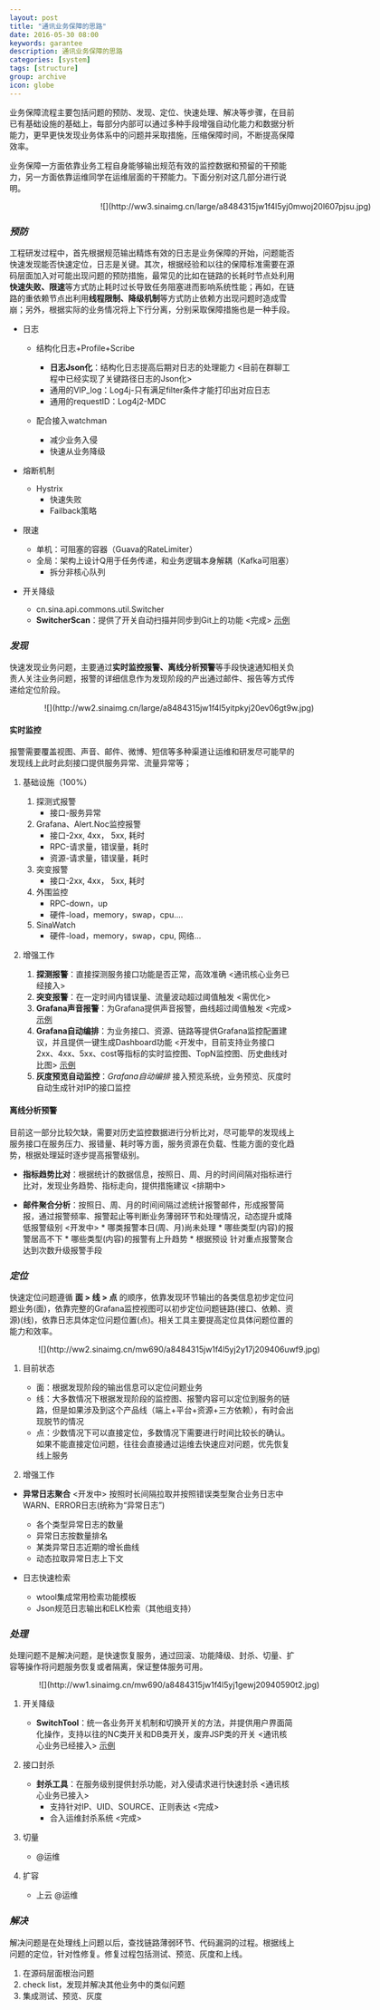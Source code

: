 ```yaml
---
layout: post
title: "通讯业务保障的思路"
date: 2016-05-30 08:00
keywords: garantee
description: 通讯业务保障的思路
categories: [system]
tags: [structure]
group: archive
icon: globe
---
```

业务保障流程主要包括问题的预防、发现、定位、快速处理、解决等步骤，在目前已有基础设施的基础上，每部分内部可以通过多种手段增强自动化能力和数据分析能力，更早更快发现业务体系中的问题并采取措施，压缩保障时间，不断提高保障效率。

业务保障一方面依靠业务工程自身能够输出规范有效的监控数据和预留的干预能力，另一方面依靠运维同学在运维层面的干预能力。下面分别对这几部分进行说明。

<!-- more -->

<center style="width:700px;padding-left:50px;">![](http://ww3.sinaimg.cn/large/a8484315jw1f4l5yj0mwoj20l607pjsu.jpg)</center>

### _预防_

工程研发过程中，首先根据规范输出精炼有效的日志是业务保障的开始，问题能否快速发现能否快速定位，日志是关键。其次，根据经验和以往的保障标准需要在源码层面加入对可能出现问题的预防措施，最常见的比如在链路的长耗时节点处利用**快速失败、限速**等方式防止耗时过长导致任务阻塞进而影响系统性能；再如，在链路的重依赖节点出利用**线程限制、降级机制**等方式防止依赖方出现问题时造成雪崩；另外，根据实际的业务情况将上下行分离，分别采取保障措施也是一种手段。

* 日志
	* 结构化日志+Profile+Scribe
		* **日志Json化**：结构化日志提高后期对日志的处理能力 <目前在群聊工程中已经实现了关键路径日志的Json化>
		* 通用的VIP_log：Log4j-只有满足filter条件才能打印出对应日志
		* 通用的requestID：Log4j2-MDC

	* 配合接入watchman
		* 减少业务入侵
		* 快速从业务降级
		
* 熔断机制
	* Hystrix
		* 快速失败
		* Failback策略
* 限速
	* 单机：可阻塞的容器（Guava的RateLimiter）
	* 全局：架构上设计Q用于任务传递，和业务逻辑本身解耦（Kafka可阻塞）
		* 拆分非核心队列   
			
* 开关降级
	* cn.sina.api.commons.util.Switcher
	* **SwitcherScan**：提供了开关自动扫描并同步到Git上的功能 <完成> [示例](http://git.intra.weibo.com/im/doc/tree/master/switcher)

### _发现_

快速发现业务问题，主要通过**实时监控报警、离线分析预警**等手段快速通知相关负责人关注业务问题，报警的详细信息作为发现阶段的产出通过邮件、报告等方式传递给定位阶段。

<center style="width:500px;padding-left:50px;">![](http://ww2.sinaimg.cn/large/a8484315jw1f4l5yitpkyj20ev06gt9w.jpg)</center>

#### 实时监控

报警需要覆盖视图、声音、邮件、微博、短信等多种渠道让运维和研发尽可能早的发现线上此时此刻接口提供服务异常、流量异常等；
	
1. 基础设施（100%）
	
	1. 探测式报警
		* 接口-服务异常
	2. Grafana、Alert.Noc监控报警
		* 接口-2xx, 4xx， 5xx, 耗时
		* RPC-请求量，错误量，耗时
		* 资源-请求量，错误量，耗时
	3. 突变报警
		* 接口-2xx, 4xx， 5xx, 耗时
	4. 外围监控
		* RPC-down，up
		* 硬件-load，memory，swap，cpu....
	5. SinaWatch
		* 硬件-load，memory，swap，cpu, 网络...

2. 增强工作
	
	1. **探测报警**：直接探测服务接口功能是否正常，高效准确 <通讯核心业务已经接入>
	2. **突变报警**：在一定时间内错误量、流量波动超过阈值触发 <需优化>
	3. **Grafana声音报警**：为Grafana提供声音报警，曲线超过阈值触发 <完成> [示例](http://10.75.0.24:8888/dashboard/db/msg_center_tv_alert)
	4. **Grafana自动编排**：为业务接口、资源、链路等提供Grafana监控配置建议，并且提供一键生成Dashboard功能 <开发中，目前支持业务接口2xx、4xx、5xx、cost等指标的实时监控图、TopN监控图、历史曲线对比图> [示例](http://127.0.0.1:7070/)
	5. **灰度预览自动监控**：*Grafana自动编排* 接入预览系统，业务预览、灰度时自动生成针对IP的接口监控

#### 离线分析预警

目前这一部分比较欠缺，需要对历史监控数据进行分析比对，尽可能早的发现线上服务接口在服务压力、报错量、耗时等方面，服务资源在负载、性能方面的变化趋势，根据处理延时逐步提高报警级别。

* **指标趋势比对**：根据统计的数据信息，按照日、周、月的时间间隔对指标进行比对，发现业务趋势、指标走向，提供措施建议 <排期中>

* **邮件聚合分析**：按照日、周、月的时间间隔过滤统计报警邮件，形成报警简报，通过报警频率、报警起止等判断业务薄弱环节和处理情况，动态提升或降低报警级别 <开发中>
		* 哪类报警本日(周、月)尚未处理
		* 哪些类型(内容)的报警居高不下
		* 哪些类型(内容)的报警有上升趋势
		* 根据预设 针对重点报警聚合达到次数升级报警手段

### _定位_

快速定位问题遵循 **面 > 线 > 点** 的顺序，依靠发现环节输出的各类信息初步定位问题业务(面)，依靠完整的Grafana监控视图可以初步定位问题链路(接口、依赖、资源)(线)，依靠日志具体定位问题位置(点)。相关工具主要提高定位具体问题位置的能力和效率。

<center style="width:500px;padding-left:50px;">![](http://ww2.sinaimg.cn/mw690/a8484315jw1f4l5yj2y17j209406uwf9.jpg)</center>

1. 目前状态

	* 面：根据发现阶段的输出信息可以定位问题业务
	* 线：大多数情况下根据发现阶段的监控图、报警内容可以定位到服务的链路，但是如果涉及到这个产品线（端上+平台+资源+三方依赖），有时会出现脱节的情况
	* 点：少数情况下可以直接定位，多数情况下需要进行时间比较长的确认。如果不能直接定位问题，往往会直接通过运维去快速应对问题，优先恢复线上服务

2. 增强工作

* **异常日志聚合** <开发中> 按照时长间隔拉取并按照错误类型聚合业务日志中WARN、ERROR日志(统称为“异常日志”)
	* 各个类型异常日志的数量
	* 异常日志按数量排名
	* 某类异常日志近期的增长曲线
	* 动态拉取异常日志上下文

* 日志快速检索
	* wtool集成常用检索功能模板
	* Json规范日志输出和ELK检索（其他组支持）

### _处理_

处理问题不是解决问题，是快速恢复服务，通过回滚、功能降级、封杀、切量、扩容等操作将问题服务恢复或者隔离，保证整体服务可用。

<center style="width:500px;padding-left:50px;">![](http://ww1.sinaimg.cn/mw690/a8484315jw1f4l5yj1gewj20940590t2.jpg)</center>

1. 开关降级
	* **SwitchTool**：统一各业务开关机制和切换开关的方法，并提供用户界面简化操作，支持以往的NC类开关和DB类开关，废弃JSP类的开关 <通讯核心业务已经接入> [示例](http://127.0.0.1:7070/)

2. 接口封杀
	* **封杀工具**：在服务级别提供封杀功能，对入侵请求进行快速封杀 <通讯核心业务已接入>
		* 支持针对IP、UID、SOURCE、正则表达 <完成>
		* 合入运维封杀系统 <完成>

3. 切量
	* @运维

4. 扩容
	* 上云 @运维

### _解决_

解决问题是在处理线上问题以后，查找链路薄弱环节、代码漏洞的过程。根据线上问题的定位，针对性修复。修复过程包括测试、预览、灰度和上线。

1. 在源码层面根治问题
2. check list，发现并解决其他业务中的类似问题
3. 集成测试、预览、灰度	

